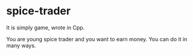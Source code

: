 # spice-trader
It is simply game, wrote in Cpp. 

You are young spice trader and you want to earn money.
You can do it in many ways.
